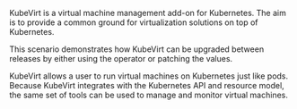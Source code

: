KubeVirt is a virtual machine management add-on for Kubernetes. The aim is to provide a common ground for virtualization solutions on top of Kubernetes.

This scenario demonstrates how KubeVirt can be upgraded between releases by either using the operator or patching the values.

KubeVirt allows a user to run virtual machines on Kubernetes just like pods. Because KubeVirt integrates with the Kubernetes API and resource model, the same set of tools can be used to manage and monitor virtual machines.
